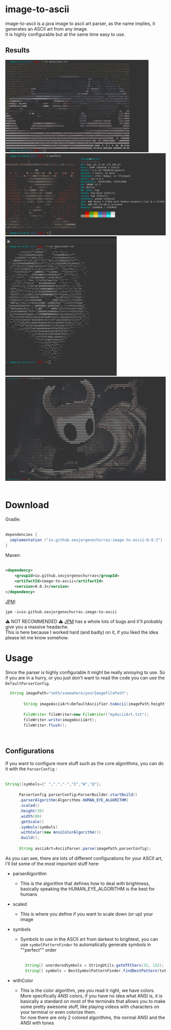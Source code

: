 # image-to-ascii

image-to-ascii is a java image to ascii art parser, as the name implies, it generates an ASCII art from any image.<br>
It is highly configurable but at the same time easy to use.

## Results

<div>

<img src="src/main/resources/image/demo/car-colorful.png" alt="car" width="450px"/>

<img src="src/main/resources/image/demo/neofetch.png" alt="neofetch" width="550px"/>

<img src="src/main/resources/image/demo/lion-no-color.png" alt="lion" width="350px"/>

<img src="src/main/resources/image/demo/holow-knight-big.png" alt="hollow" width="650px"/>
</div>
<br>

# Download

Gradle:

```gradle

dependencies {
  implementation ("io.github.seujorgenochurras:image-to-ascii:0.0.3")
}

```

Maven:

```xml

<dependency>
    <groupId>io.github.seujorgenochurras</groupId>
    <artifactId>image-to-ascii</artifactId>
    <version>0.0.3</version>
</dependency>

```

[JPM](https://github.com/seujorgenochurras/Jhey-Package-Manager):

``jpm -i=io.github.seujorgenochurras.image-to-ascii``

⚠️ NOT RECOMMENDED ⚠️ [JPM](https://github.com/seujorgenochurras/Jhey-Package-Manager) has a whole lots of bugs
and it'll probably give you a massive headache.<br>
This is here because I worked hard (and badly) on it,
if you liked the idea please let me know somehow.

# Usage

Since the parser is highly configurable it might be really annoying to use.
So if you are in a hurry, or you just don't want to read the code you can use the `DefaultParserConfig`.

```java
  String imagePath="smth/somewhere/yourImageFilePath";

        String imageAsciiArt=DefaultAsciifier.toAscii(imagePath,height,width,withAnsiColor);

        FileWriter fileWriter=new FileWriter("myAsciiArt.txt");
        fileWriter.write(imageAsciiArt);
        fileWriter.flush();

```

<br>

## Configurations

If you want to configure more stuff such as the core algorithms, you can do it with the `ParserConfig` : <br>

  ```java

String[]symbols={" ",".","-","I","W","@"};

        ParserConfig parserConfig=ParserBuilder.startBuild()
        .parserAlgorithm(Algorithms.HUMAN_EYE_ALGORITHM)
        .scaled()
        .height(30)
        .width(80)
        .getScale()
        .symbols(symbols)
        .withColor(new AnsiColorAlgorithm())
        .build();

        String asciiArt=AsciiParser.parse(imagePath,parserConfig);

```

As you can see, there are lots of different configurations for your ASCII art, I'll list some of the most important
stuff here:<br>

- parserAlgorithm
    - This is the algorithm that defines how to deal with brightness, basically speaking the HUMAN_EYE_ALGORITHM is the
      best for humans
- scaled
    - This is where you define if you want to scale down (or up) your image
- symbols
    - Symbols to use in the ASCII art from darkest to brightest, you can use `symbolPatternFinder` to automatically
      generate symbols in ""perfect"" order

       ```java
       
         String[] unorderedSymbols = StringUtils.getUTFChars(32, 132);
         String[] symbols = BestSymbolPatternFinder.findBestPattern(totalSymbols, unorderedSymbols).toArray();
       
      ```

- withColor
    - This is the color algorithm, yes you read it right, we have colors.<br>
      More specifically ANSI colors, if you have no idea what ANSI is,
      it is basically a standard on most of the terminals that allows you to make some pretty awesome stuff, like
      playing videos with characters on your terminal or even colorize them.<br>
      for now there are only 2 colored algorithms, the normal ANSI and the ANSI with tones
